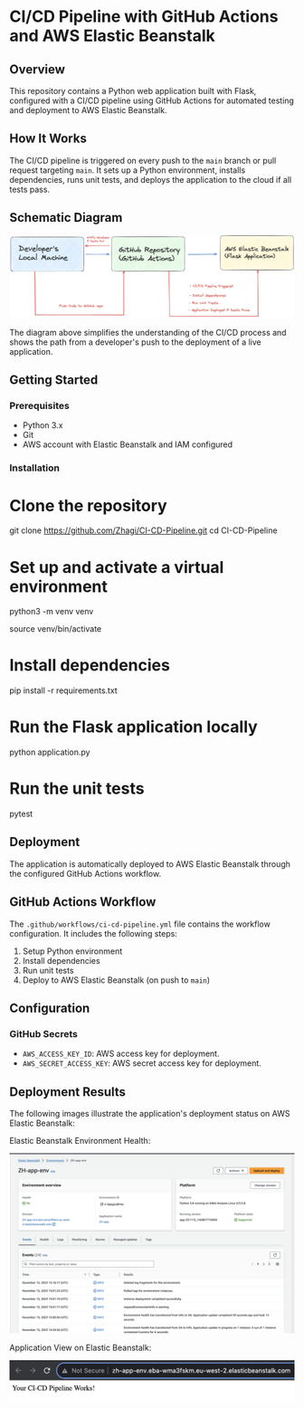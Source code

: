 # CI/CD Pipeline with GitHub Actions and AWS Elastic Beanstalk

## Overview

This repository contains a Python web application built with Flask, configured with a CI/CD pipeline using GitHub Actions for automated testing and deployment to AWS Elastic Beanstalk.

## How It Works

The CI/CD pipeline is triggered on every push to the `main` branch or pull request targeting `main`. It sets up a Python environment, installs dependencies, runs unit tests, and deploys the application to the cloud if all tests pass.

## Schematic Diagram

![Schematic Diagram](https://github.com/Zhagi/CI_CD-Pipeline/blob/main/Images/CI:CD%20Pipeline%20Diagram.png?raw=true)

The diagram above simplifies the understanding of the CI/CD process and shows the path from a developer's push to the deployment of a live application.


## Getting Started

### Prerequisites

- Python 3.x
- Git
- AWS account with Elastic Beanstalk and IAM configured

### Installation

# Clone the repository
git clone https://github.com/Zhagi/CI-CD-Pipeline.git
cd CI-CD-Pipeline

# Set up and activate a virtual environment
python3 -m venv venv

source venv/bin/activate

# Install dependencies
pip install -r requirements.txt

# Run the Flask application locally
python application.py

# Run the unit tests
pytest

## Deployment

The application is automatically deployed to AWS Elastic Beanstalk through the configured GitHub Actions workflow.

## GitHub Actions Workflow

The `.github/workflows/ci-cd-pipeline.yml` file contains the workflow configuration. It includes the following steps:

1. Setup Python environment
2. Install dependencies
3. Run unit tests
4. Deploy to AWS Elastic Beanstalk (on push to `main`)

## Configuration

### GitHub Secrets

- `AWS_ACCESS_KEY_ID`: AWS access key for deployment.
- `AWS_SECRET_ACCESS_KEY`: AWS secret access key for deployment.

## Deployment Results
The following images illustrate the application's deployment status on AWS Elastic Beanstalk:

Elastic Beanstalk Environment Health:

![Elasticbeanstalk Environment](https://github.com/Zhagi/CI_CD-Pipeline/blob/main/Images/Elastic%20Beanstalk%20Environment.png?raw=true)

Application View on Elastic Beanstalk:

![Elastic Beanstalk environment URL](https://github.com/Zhagi/CI_CD-Pipeline/blob/main/Images/Elastic%20Beanstalk%20environment%20URL.png?raw=true)
